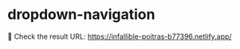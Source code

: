 # dropdown-navigation
:crystal_ball: Check the result URL: https://infallible-poitras-b77396.netlify.app/
